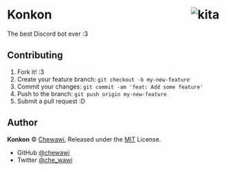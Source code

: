 # Konkon <img src="https://media.discordapp.net/stickers/1139982391818063872.png" alt="kita" style="float: right;margin:0 10px 10px 0"/>

The best Discord bot ever :3

## Contributing

1. Fork it! :3
2. Create your feature branch: `git checkout -b my-new-feature`
3. Commit your changes: `git commit -am 'feat: Add some feature'`
4. Push to the branch: `git push origin my-new-feature`
5. Submit a pull request :D

## Author

**Konkon** © [Chewawi](https://github.com/Chewawi), Released under the [MIT](./LICENSE) License.

* GitHub [@chewawi](https://github.com/Chewawi)
* Twitter [@che_wawi](https://twitter.com/che_wawi)
